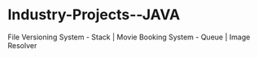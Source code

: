 # Industry-Projects--JAVA
File Versioning System - Stack | Movie Booking System - Queue | Image Resolver
